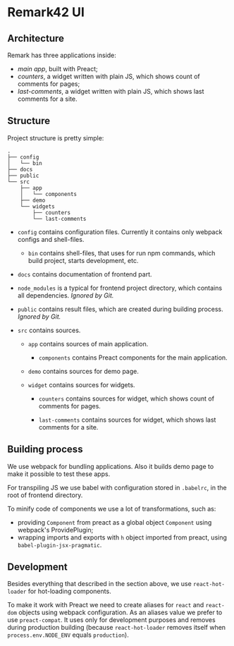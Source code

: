 # Remark42 UI

## Architecture

Remark has three applications inside:

- _main app_, built with Preact;
- _counters_, a widget written with plain JS, which shows count of comments for pages;
- _last-comments_, a widget written with plain JS, which shows last comments for a site.

## Structure

Project structure is pretty simple:

```
.
├── config
│   └── bin
├── docs
├── public
└── src
    ├── app
    │   └── components
    ├── demo
    └── widgets
        ├── counters
        └── last-comments
```

* `config` contains configuration files.
  Currently it contains only webpack configs and shell-files.
  
  * `bin` contains shell-files, that uses for run npm commands,
    which build project, starts development, etc.
    
* `docs` contains documentation of frontend part.

* `node_modules` is a typical for frontend project directory,
  which contains all dependencies. _Ignored by Git._
  
* `public` contains result files, 
  which are created during building process. _Ignored by Git._
  
* `src` contains sources.

  * `app` contains sources of main application.
  
    * `components` contains Preact components for the main application.
  
  * `demo` contains sources for demo page.
  
  * `widget` contains sources for widgets.
  
    * `counters` contains sources for widget,
      which shows count of comments for pages.
      
    * `last-comments` contains sources for widget,
      which shows last comments for a site.

## Building process

We use webpack for bundling applications. 
Also it builds demo page to make it possible to test these apps.

For transpiling JS we use babel with configuration stored in `.babelrc`,
in the root of frontend directory. 

To minify code of components we use a lot of transformations, such as:

- providing `Component` from preact as a global object `Component` using webpack's ProvidePlugin;
- wrapping imports and exports with `h` object imported from preact, using `babel-plugin-jsx-pragmatic`.

## Development

Besides everything that described in the section above, we use `react-hot-loader` for hot-loading components.

To make it work with Preact we need to create aliases for `react` and `react-dom` objects using webpack configuration. 
As an aliases value we prefer to use `preact-compat`. 
It uses only for development purposes and removes during production building 
(because `react-hot-loader` removes itself when `process.env.NODE_ENV` equals `production`).  
